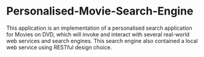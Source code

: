 Personalised-Movie-Search-Engine
================================

This application is an implementation of a personalised search application for Movies on DVD,  which will invoke and interact with several real-world web services and search engines. This search engine also contained a local web service using RESTful design choice.
